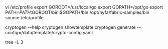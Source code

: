 
vi /etc/profile
export GOROOT=/usr/local/go
export GOPATH=/opt/go
export PATH=$PATH:$GOROOT/bin:$GOPATH/bin:/opt/hyfa/fabric-samples/bin
source /etc/profile

cryptogen --help
cryptogen showtemplate
cryptogen generate --config=/data/template/crypto-config.yaml

tree -L 3
